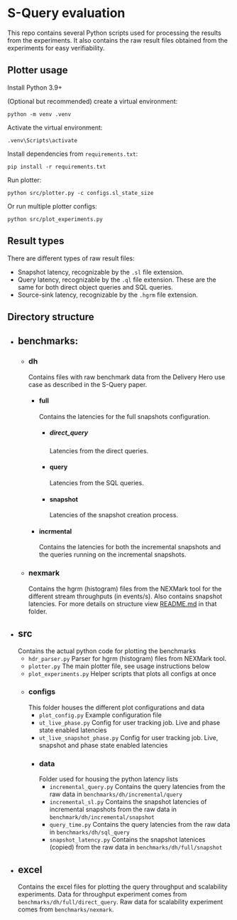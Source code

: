 # S-Query evaluation

This repo contains several Python scripts used for processing the results from the experiments. It also contains the raw result files obtained from the experiments for easy verifiability.

## Plotter usage

Install Python 3.9+

(Optional but recommended) create a virtual environment:

```
python -m venv .venv
```

Activate the virtual environment:

```
.venv\Scripts\activate
```

Install dependencies from `requirements.txt`:

```
pip install -r requirements.txt
```

Run plotter:

```
python src/plotter.py -c configs.sl_state_size
```

Or run multiple plotter configs:

```
python src/plot_experiments.py
```

## Result types

There are different types of raw result files:

- Snapshot latency, recognizable by the `.sl` file extension.
- Query latency, recognizable by the `.ql` file extension. These are the same for both direct object queries and SQL queries.
- Source-sink latency, recognizable by the `.hgrm` file extension.

## Directory structure

- ## benchmarks:
  - ### dh
    Contains files with raw benchmark data from the Delivery Hero use case as described in the S-Query paper.
    - #### full
      Contains the latencies for the full snapshots configuration.
      - ##### direct_query
        Latencies from the direct queries.
      - #### query
        Latencies from the SQL queries.
      - #### snapshot
        Latencies of the snapshot creation process.
    - #### incrmental
      Contains the latencies for both the incremental snapshots and the queries running on the incremental snapshots.
  - ### nexmark
    Contains the hgrm (histogram) files from the NEXMark tool for the different stream throughputs (in events/s). Also contains snapshot latencies. For more details on structure view [README.md](benchmarks/nexmark/README.md) in that folder.
- ## src
  Contains the actual python code for plotting the benchmarks
  - `hdr_parser.py`
    Parser for hgrm (histogram) files from NEXMark tool.
  - `plotter.py`
    The main plotter file, see usage instructions below
  - `plot_experiments.py`
    Helper scripts that plots all configs at once
  - ### configs
    This folder houses the different plot configurations and data
    - `plot_config.py`
      Example configuration file
    - `ut_live_phase.py`
      Config for user tracking job. Live and phase state enabled latencies
    - `ut_live_snapshot_phase.py`
      Config for user tracking job. Live, snapshot and phase state enabled latencies
    - ### data
      Folder used for housing the python latency lists
      - `incremental_query.py`
        Contains the query latencies from the raw data in `benchmarks/dh/incremental/query`
      - `incremental_sl.py`
        Contains the snapshot latencies of incremental snapshots from the raw data in `benchmark/dh/incremental/snapshot`
      - `query_time.py`
        Contains the query latencies from the raw data in `benchmarks/dh/sql_query`
      - `snapshot_latency.py`
        Contains the snapshot latenices (copied) from the raw data in `benchmarks/dh/full/snapshot`
- ## excel
  Contains the excel files for plotting the query throughput and scalability experiments. Data for throughput experiment comes from `benchmarks/dh/full/direct_query`.
  Raw data for scalability experiment comes from `benchmarks/nexmark`.
